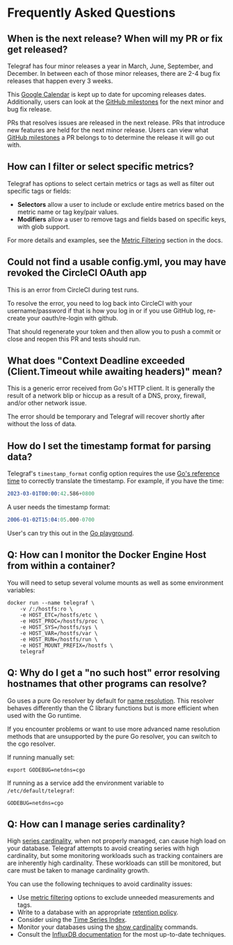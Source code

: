 # Frequently Asked Questions

## When is the next release? When will my PR or fix get released?

Telegraf has four minor releases a year in March, June, September, and
December. In between each of those minor releases, there are 2-4 bug fix
releases that happen every 3 weeks.

This [Google Calendar][] is kept up to date for upcoming releases dates.
Additionally, users can look at the [GitHub milestones][] for the next minor
and bug fix release.

PRs that resolves issues are released in the next release. PRs that introduce
new features are held for the next minor release. Users can view what
[GitHub milestones][] a PR belongs to to determine the release it will go out
with.

[Google Calendar]: https://calendar.google.com/calendar/embed?src=c_1ikq7u4f5c4o6mh9ep4duo3avk%40group.calendar.google.com
[GitHub milestones]: https://github.com/influxdata/telegraf/milestones

## How can I filter or select specific metrics?

Telegraf has options to select certain metrics or tags as well as filter out
specific tags or fields:

- **Selectors** allow a user to include or exclude entire metrics based on the
  metric name or tag key/pair values.
- **Modifiers** allow a user to remove tags and fields based on specific keys,
  with glob support.

For more details and examples, see the [Metric Filtering][metric filtering]
section in the docs.

## Could not find a usable config.yml, you may have revoked the CircleCI OAuth app

This is an error from CircleCI during test runs.

To resolve the error, you need to log back into CircleCI with your
username/password if that is how you log in or if you use GitHub log, re-create
your oauth/re-login with github.

That should regenerate your token and then allow you to push a commit or close
and reopen this PR and tests should run.

## What does "Context Deadline exceeded (Client.Timeout while awaiting headers)" mean?

This is a generic error received from Go's HTTP client. It is generally the
result of a network blip or hiccup as a result of a DNS, proxy, firewall,
and/or other network issue.

The error should be temporary and Telegraf will recover shortly after without
the loss of data.

## How do I set the timestamp format for parsing data?

Telegraf's `timestamp_format` config option requires the use
[Go's reference time][go ref time] to correctly translate the timestamp. For
example, if you have the time:

```s
2023-03-01T00:00:42.586+0800
```

A user needs the timestamp format:

```s
2006-01-02T15:04:05.000-0700
```

User's can try this out in the [Go playground][playground].

[go ref time]: https://pkg.go.dev/time#pkg-constants
[playground]: https://goplay.tools/snippet/hi9GIOG_gVQ

## Q: How can I monitor the Docker Engine Host from within a container?

You will need to setup several volume mounts as well as some environment
variables:

```shell
docker run --name telegraf \
    -v /:/hostfs:ro \
    -e HOST_ETC=/hostfs/etc \
    -e HOST_PROC=/hostfs/proc \
    -e HOST_SYS=/hostfs/sys \
    -e HOST_VAR=/hostfs/var \
    -e HOST_RUN=/hostfs/run \
    -e HOST_MOUNT_PREFIX=/hostfs \
    telegraf
```

## Q: Why do I get a "no such host" error resolving hostnames that other programs can resolve?

Go uses a pure Go resolver by default for [name resolution](https://golang.org/pkg/net/#hdr-Name_Resolution).
This resolver behaves differently than the C library functions but is more
efficient when used with the Go runtime.

If you encounter problems or want to use more advanced name resolution methods
that are unsupported by the pure Go resolver, you can switch to the cgo
resolver.

If running manually set:

```shell
export GODEBUG=netdns=cgo
```

If running as a service add the environment variable to `/etc/default/telegraf`:

```shell
GODEBUG=netdns=cgo
```

## Q: How can I manage series cardinality?

High [series cardinality][], when not properly managed, can cause high load on
your database.  Telegraf attempts to avoid creating series with high
cardinality, but some monitoring workloads such as tracking containers are are
inherently high cardinality.  These workloads can still be monitored, but care
must be taken to manage cardinality growth.

You can use the following techniques to avoid cardinality issues:

- Use [metric filtering][] options to exclude unneeded measurements and tags.
- Write to a database with an appropriate [retention policy][].
- Consider using the [Time Series Index][tsi].
- Monitor your databases using the [show cardinality][] commands.
- Consult the [InfluxDB documentation][influx docs] for the most up-to-date techniques.

[series cardinality]: https://docs.influxdata.com/influxdb/v1.7/concepts/glossary/#series-cardinality
[metric filtering]: https://github.com/influxdata/telegraf/blob/master/docs/CONFIGURATION.md#metric-filtering
[retention policy]: https://docs.influxdata.com/influxdb/latest/guides/downsampling_and_retention/
[tsi]: https://docs.influxdata.com/influxdb/latest/concepts/time-series-index/
[show cardinality]: https://docs.influxdata.com/influxdb/latest/query_language/spec/#show-cardinality
[influx docs]: https://docs.influxdata.com/influxdb/latest/
